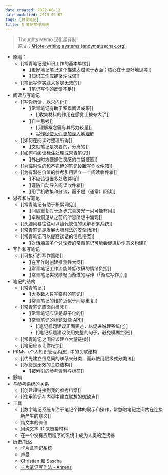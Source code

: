 ```yaml
---
date created: 2022-08-12
date modified: 2023-03-07
tags: [目录笔记]
title: § 笔记写作系统
---
```


> Thoughts Memo 汉化组译制  
> 原文：[§Note-writing systems (andymatuschak.org)](https://notes.andymatuschak.org/%C2%A7Note-writing_systems)

- 原则：
	- [[常青笔记是知识工作的基本单位]]
		- [[更好地记笔记这个描述太过流于表面；核心在于更好地思考]]
		- [[知识工作应能聚沙成塔]]
	- [[笔记写作实践大多是无效的]]
		- [[笔记写作的反馈不足]]
- 阅读与写笔记  
	- [[写你所读，以求内化]]
		- [[常青笔记有助于积累阅读成果]]
			- [[收集材料的作用在感觉上被夸大了]]
		- [[自主思考]]
			- [[理解概念需与其尽力较量]]
			- [写作促使人们更加深入地理解](https://notes.andymatuschak.org/z8q1K5a8i95qARkpFwS45qqtQzM8th82TkeUg)  
	- [[如何在阅读时整理所得]]
		- [[文献笔记是次要的，分离的]]
	- [[如何将阅读标注处理成常青笔记]]
		- [[外出时方便抓住灵感的口袋便笺]]
	- [[为临时性的和不完整的笔记设置写作收件箱]]
	- [[为有潜在价值的参考引用建立一个阅读收件箱]]
		- [[不应该设置多处收件箱]]
		- [[谨防自动导入阅读收件箱]]
		- [[用手机收集和分流，而不是（通常）阅读]]
- 思考和写笔记  
	- [[常青笔记有助于积累洞见]]
		- [[间隔重复对于逐步完善灵光一闪可能有用]]
		- [[卓越洞见从之前的所思所想中涌现]]
	- [[头脑风暴往往可以替代缺位的见解积累系统]]
	- [[常青笔记是发展大胆想法的安全场所]]
	- [[常青笔记可以提高谈话的信息带宽]]
		- [[对话涵盖多个讨论者的常青笔记可能会促进协作意义构建]]
- 写作和写笔记  
	- [[可执行的写作策略]]
		- [[在写作时创建推测性大纲]]
		- [[常青笔记工作流能降低改稿的情绪负担]]
		- [[常青笔记实现顺畅而渐进的写作（「渐进写作」）]]
- 笔记的结构  
	- [[常青笔记]]
		- [[大多数人只写临时的笔记]]
		- [[常青笔记的维护近似于间隔重复]]
	- [[常青笔记应面向概念]]
		- [[常青笔记应该是原子化的]]
		- [[常青笔记的标题就像 API]]
			- [[笔记标题建议正面表述，以促进说理系统化]]
			- [[笔记标题建议使用完整的句子，避免模糊主张]]
	- [[常青笔记之间应该建立大量链接]]
	- [[笔记应该让你吃惊]]
- PKMs（个人知识管理系统）中的关联结构  
	- [[优先建立信息间的联系来分类，而非使用层级式分类法]]
	- [[标签是无效的关联结构]]
		- [[被索引的参考资料与标签]]
- 影响  
- 与参考系统的关系  
	- [[创建超链接到我的参考档案]]
	- [[使用笔记在内容中建立联想的优缺点]]
- 工具  
	- [[数字笔记系统专注于笔记个体的展示和操作，常忽略笔记之间内在连接所产生的意义]]
	- 纯文本的价值  
	- 用纯文本 ID 来链接材料  
	- 在一个没有应用程序的系统中成为人类的连接器  
- 历史/社区  
	- [卡片盒笔记系统](https://notes.andymatuschak.org/z2QvtE9w5zs49x7WUeG8Ut1vywHDLiG2Wkm9p)  
	- 卢曼  
	- Christian 和 Sascha  
	- [卡片笔记写作法 - Ahrens](https://notes.andymatuschak.org/z6o5eS2DnpMwe2HnHyhgQAmmGkRCtkKina73u)

